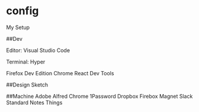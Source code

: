 # config

My Setup

##Dev

Editor:
Visual Studio Code

Terminal:
Hyper

Firefox Dev Edition
Chrome
React Dev Tools

##Design
Sketch

##Machine
Adobe
Alfred
Chrome
1Password
Dropbox
Firebox
Magnet
Slack
Standard Notes
Things
